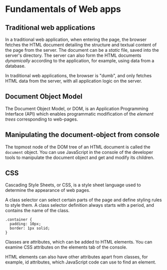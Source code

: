 # Fundamentals of Web apps

## Traditional web applications
In a traditional web application, when entering the page, the browser fetches the HTML document detailing the structure and textual content of the page from the server.
The document can be a *static* file, saved into the server's directory.
The server can also form the HTML documents *dynamically* according to the application, for example, using data from a database.

In traditional web applications, the browser is "dumb", and only fetches HTML data from the server, with all application logic on the server.

## Document Object Model
The Document Object Model, or DOM, is an Application Programming Interface (API) which enables programmatic modification of the *element trees* corresponding to web-pages.

## Manipulating the document-object from console
The topmost node of the DOM tree of an HTML document is called the `document` object.
You can use JavaScript in the console of the developer tools to manipulate the document object and get and modify its children.

## CSS
Cascading Style Sheets, or CSS, is a style sheet language used to determine the appearance of web pages.

A class selector can select certain parts of the page and define styling rules to style them.
A class selector definition always starts with a period, and contains the name of the class.
```
.container {
  padding: 10px;
  border: 1px solid;
}
```

Classes are attributes, which can be added to HTML elements.
You can examine CSS attributes on the elements tab of the console.

HTML elements can also have other attributes apart from classes, for example, id attributes, which JavaScript code can use to find an element.
